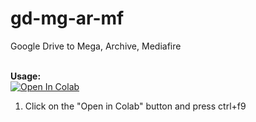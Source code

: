# gd-mg-ar-mf
Google Drive to Mega, Archive, Mediafire

<br><b>Usage:</b>
<br>
<a href="https://colab.research.google.com/github/toni26s/gd-mg-ar-mf/blob/main/GD_to_MG_AR_MF.ipynb" target="_parent\"><img src="https://colab.research.google.com/assets/colab-badge.svg" alt="Open In Colab"/></a>
1. Click on the "Open in Colab" button and press ctrl+f9
